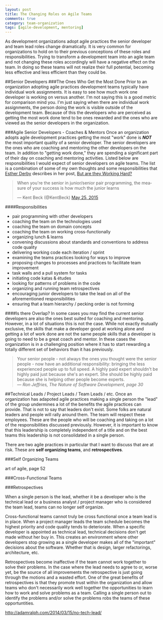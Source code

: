 ```yaml
---
layout: post
title: The Changing Roles on Agile Teams 
comments: true
category: team-organization
tags: [agile-development, mentoring]
---
```

As development organizations adopt agile practices the senior developer and team lead roles change dramatically. It is very common for organizations to hold on to their previous conceptions of these roles and responsibilities. Trying to transform a development team into an agile team and not changing these roles accordingly will have a negative effect on the team. In doing so these teams will not realize their full potential, becoming less effective and less efficient than they could be.

##Senior Developers
###The Ones Who Get the Most Done
Prior to an organization adopting agile practices development teams typically have individual work assignments. It is easy to see how much work one developer is working on versus another. I'm not saying this is a good metric for comparison mind you. I'm just saying when there are individual work assignments, the person doing the work is visible outside of the development team. Because of this the developers who are perceived as getting the most work done tend to be ones rewarded and the ones who are viewed as the senior developers in the organization.

###Agile Senior Developers - Coaches & Mentors
Once an organization adopts agile development practices getting the most "work" done is __*NOT*__ the most important quality of a senior developer. The senior developers are the ones who are coaching and mentoring the other developers on the team. In addition to "getting work done," they are spending a significant part of their day on coaching and mentoring activities. Listed below are responsibilities I would expect of senior developers on agile teams. The list is a combination of some of my own thoughts and some responsibilities that [Esther Derby](http://www.estherderby.com/ "Esther Derby's website") describes in her post, [But are they Working Hard?](http://www.estherderby.com/2012/02/but-are-they-working-hard.html)

<blockquote class="twitter-tweet" lang="en"><p lang="en" dir="ltr">When you&#39;re the senior in junior/senior pair programming, the measure of your success is how much the junior learns</p>&mdash; Kent Beck (@KentBeck) <a href="https://twitter.com/KentBeck/status/602892538337337345">May 25, 2015</a></blockquote>
<script async src="//platform.twitter.com/widgets.js" charset="utf-8"></script>

####Responsibilities
* pair programming with other developers
* coaching the team on the technologies used
* coaching the team on domain concepts
* coaching the team on working cross-functionally
* organizing lunch & learns
* convening discussions about standards and conventions to address code quality
* delivering working code each iteration / sprint
* examining the teams practices looking for ways to improve
* proposing changes to processes and practices to facilitate team improvement
* task walls and a pull system for tasks
* initiating code katas & &eacute;tudes
* looking for patterns of problems in the code
* organizing and running team retrospectives
* encouraging junior developers to take the lead on all of the aforementioned responsibilities
* ensuring that a team hierarchy / pecking order is not forming

####Is there Overlap?
In some cases you may find the current senior developers are also the ones best suited for coaching and mentoring. However, in a lot of situations this is not the case. While not exactly mutually exclusive, the skills that make a developer good at working alone and getting a lot of work done are not the same people skills that a developer is going to need to be a great coach and mentor. In these cases the organization is in a challenging position where it has to start rewarding a totally different set of behaviors than it has previously. 

> 
> Your senior people - not always the ones you thought were the senior people - now have an additional responsibility: bringing the less experienced people up to full speed. A highly paid expert shouldn't be highly paid just because she's an expert. She should be highly paid because she is helping other people become experts.  
> &mdash; _Ron Jeffries, The Nature of Software Development, page 30_  
>

##Technical Leads / Project Leads / Team Leads / etc.
Once an organization has adapoted agile practices making a single person the "lead" of the group undermines a lot of the benefits the agile practices can provide. That is not to say that leaders don't exist. Some folks are natural leaders and people will rally around them. The team will respect these employees. These are the people who will be coaching and taking on a lot of the responsibilities discussed previously. However, it is important to know that this leadership is completely independent of a title and on the best teams this leadership is not consolidated in a single person. 

There are two agile practices in particular that I want to discuss that are at risk. These are **self organizing teams**,  and **retrospectives**. 

###Self Organizing Teams

<JAMES SHORE QUOTE HERE>
art of agile, page 52

###Cross-Functional Teams

###Retrospectives

When a single person is the lead, whether it be a developer who is the technical lead or a business analyst / project manager who is considered the team lead, teams can no longer self organize.

Cross-functional teams cannot truly be cross functional once a team lead is in place. When a project manager leads the team schedule becomes the highest priority and code quality tends to deteriorate. When a specific developer is appointed as technical lead, technical decisions don't get made without her buy in. This creates an environment where other developers stop growing as a single developer makes all of the "important" decisions about the software. Whether that is design, larger refactorings, architecture, etc.

Retrospectives become inaffective if the team cannot work together to solve their problems. In the case where the lead needs to agree to or, worse yet, be the source of all improvements the retrospective is just going through the motions and a wasted effort. One of the great benefits of retrospectives is that they promote trust within the organization and allow teams who don't necessarily work well together the opportunities to learn how to work and solve problems as a team.  Calling a single person out to identify the problems and/or solve the problems robs the teams of these opportuntities.

http://adamralph.com/2014/03/15/no-tech-lead/
